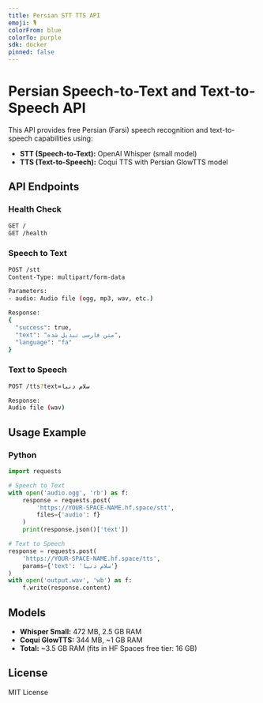 ```yaml
---
title: Persian STT TTS API
emoji: 🎙️
colorFrom: blue
colorTo: purple
sdk: docker
pinned: false
---
```


# Persian Speech-to-Text and Text-to-Speech API

This API provides free Persian (Farsi) speech recognition and text-to-speech capabilities using:

- **STT (Speech-to-Text):** OpenAI Whisper (small model)
- **TTS (Text-to-Speech):** Coqui TTS with Persian GlowTTS model

## API Endpoints

### Health Check
```bash
GET /
GET /health
```

### Speech to Text
```bash
POST /stt
Content-Type: multipart/form-data

Parameters:
- audio: Audio file (ogg, mp3, wav, etc.)

Response:
{
  "success": true,
  "text": "متن فارسی تبدیل شده",
  "language": "fa"
}
```

### Text to Speech
```bash
POST /tts?text=سلام دنیا

Response:
Audio file (wav)
```

## Usage Example

### Python
```python
import requests

# Speech to Text
with open('audio.ogg', 'rb') as f:
    response = requests.post(
        'https://YOUR-SPACE-NAME.hf.space/stt',
        files={'audio': f}
    )
    print(response.json()['text'])

# Text to Speech
response = requests.post(
    'https://YOUR-SPACE-NAME.hf.space/tts',
    params={'text': 'سلام دنیا'}
)
with open('output.wav', 'wb') as f:
    f.write(response.content)
```

## Models

- **Whisper Small:** 472 MB, 2.5 GB RAM
- **Coqui GlowTTS:** 344 MB, ~1 GB RAM
- **Total:** ~3.5 GB RAM (fits in HF Spaces free tier: 16 GB)

## License

MIT License